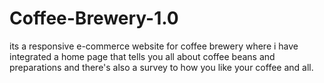 # Coffee-Brewery-1.0
its a responsive e-commerce website for coffee brewery where i have integrated a home page that tells you all about coffee beans and preparations and there's also a survey to how you like your coffee and all.
